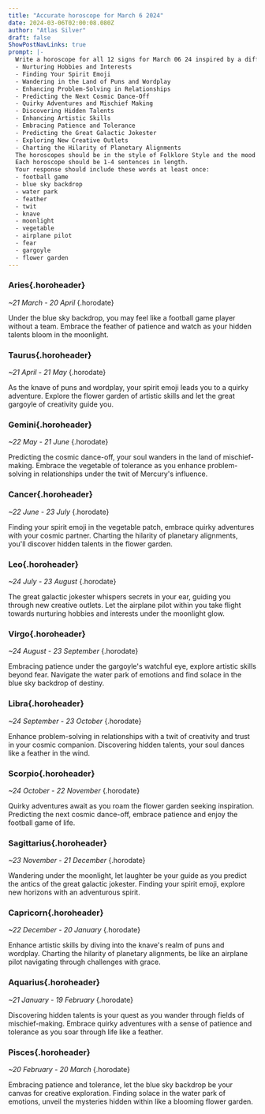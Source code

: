 ```yaml
---
title: "Accurate horoscope for March 6 2024"
date: 2024-03-06T02:00:08.080Z
author: "Atlas Silver"
draft: false
ShowPostNavLinks: true
prompt: |-
  Write a horoscope for all 12 signs for March 06 24 inspired by a different focus for each. Ensure you do not include the focus in the response:
  - Nurturing Hobbies and Interests
  - Finding Your Spirit Emoji
  - Wandering in the Land of Puns and Wordplay
  - Enhancing Problem-Solving in Relationships
  - Predicting the Next Cosmic Dance-Off
  - Quirky Adventures and Mischief Making
  - Discovering Hidden Talents
  - Enhancing Artistic Skills
  - Embracing Patience and Tolerance
  - Predicting the Great Galactic Jokester
  - Exploring New Creative Outlets
  - Charting the Hilarity of Planetary Alignments
  The horoscopes should be in the style of Folklore Style and the mood of irritated
  Each horoscope should be 1-4 sentences in length.
  Your response should include these words at least once:
  - football game
  - blue sky backdrop
  - water park
  - feather
  - twit
  - knave
  - moonlight
  - vegetable
  - airplane pilot
  - fear
  - gargoyle
  - flower garden
---
```


### Aries{.horoheader}

*~21 March - 20 April*
{.horodate}

Under the blue sky backdrop, you may feel like a football game player without a team. Embrace the feather of patience and watch as your hidden talents bloom in the moonlight.


### Taurus{.horoheader}

*~21 April - 21 May*
{.horodate}

As the knave of puns and wordplay, your spirit emoji leads you to a quirky adventure. Explore the flower garden of artistic skills and let the great gargoyle of creativity guide you.


### Gemini{.horoheader}

*~22 May - 21 June*
{.horodate}

Predicting the cosmic dance-off, your soul wanders in the land of mischief-making. Embrace the vegetable of tolerance as you enhance problem-solving in relationships under the twit of Mercury's influence.


### Cancer{.horoheader}

*~22 June - 23 July*
{.horodate}

Finding your spirit emoji in the vegetable patch, embrace quirky adventures with your cosmic partner. Charting the hilarity of planetary alignments, you'll discover hidden talents in the flower garden.


### Leo{.horoheader}

*~24 July - 23 August*
{.horodate}

The great galactic jokester whispers secrets in your ear, guiding you through new creative outlets. Let the airplane pilot within you take flight towards nurturing hobbies and interests under the moonlight glow.


### Virgo{.horoheader}

*~24 August - 23 September*
{.horodate}

Embracing patience under the gargoyle's watchful eye, explore artistic skills beyond fear. Navigate the water park of emotions and find solace in the blue sky backdrop of destiny.


### Libra{.horoheader}

*~24 September - 23 October*
{.horodate}

Enhance problem-solving in relationships with a twit of creativity and trust in your cosmic companion. Discovering hidden talents, your soul dances like a feather in the wind.


### Scorpio{.horoheader}

*~24 October - 22 November*
{.horodate}

Quirky adventures await as you roam the flower garden seeking inspiration. Predicting the next cosmic dance-off, embrace patience and enjoy the football game of life.


### Sagittarius{.horoheader}

*~23 November - 21 December*
{.horodate}

Wandering under the moonlight, let laughter be your guide as you predict the antics of the great galactic jokester. Finding your spirit emoji, explore new horizons with an adventurous spirit.


### Capricorn{.horoheader}

*~22 December - 20 January*
{.horodate}

Enhance artistic skills by diving into the knave's realm of puns and wordplay. Charting the hilarity of planetary alignments, be like an airplane pilot navigating through challenges with grace.


### Aquarius{.horoheader}

*~21 January - 19 February*
{.horodate}

Discovering hidden talents is your quest as you wander through fields of mischief-making. Embrace quirky adventures with a sense of patience and tolerance as you soar through life like a feather.


### Pisces{.horoheader}

*~20 February - 20 March*
{.horodate}

Embracing patience and tolerance, let the blue sky backdrop be your canvas for creative exploration. Finding solace in the water park of emotions, unveil the mysteries hidden within like a blooming flower garden.

